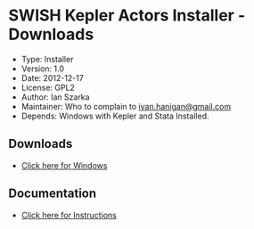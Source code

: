 SWISH Kepler Actors Installer - Downloads
========================================================

* Type:   Installer
* Version: 	1.0
* Date: 	2012-12-17
* License: 	GPL2
* Author: Ian Szarka
* Maintainer: Who to complain to <ivan.hanigan@gmail.com>
* Depends: Windows with Kepler and Stata Installed.

## Downloads
* [Click here for Windows](/tools/swishkepleractorsinstaller/SWISHKeplerActorsInstaller30May2013.zip)

## Documentation
* [Click here for Instructions](/tools/swishkepleractorsinstaller/swishkepleractorsinstaller-details.html)